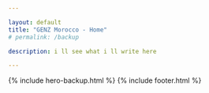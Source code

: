```yaml
---

layout: default
title: "GENZ Morocco - Home"
# permalink: /backup

description: i ll see what i ll write here

---
```


 {% include hero-backup.html %}
 {% include footer.html %}

